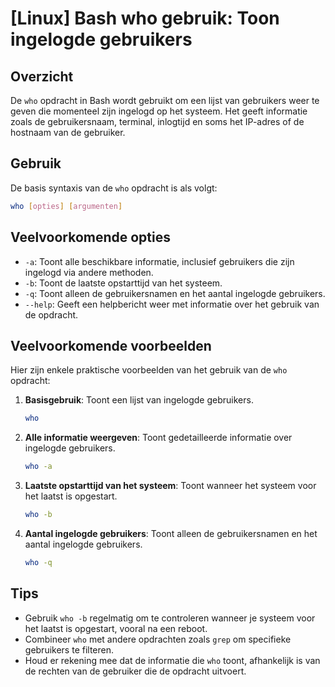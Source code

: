 # [Linux] Bash who gebruik: Toon ingelogde gebruikers

## Overzicht
De `who` opdracht in Bash wordt gebruikt om een lijst van gebruikers weer te geven die momenteel zijn ingelogd op het systeem. Het geeft informatie zoals de gebruikersnaam, terminal, inlogtijd en soms het IP-adres of de hostnaam van de gebruiker.

## Gebruik
De basis syntaxis van de `who` opdracht is als volgt:

```bash
who [opties] [argumenten]
```

## Veelvoorkomende opties
- `-a`: Toont alle beschikbare informatie, inclusief gebruikers die zijn ingelogd via andere methoden.
- `-b`: Toont de laatste opstarttijd van het systeem.
- `-q`: Toont alleen de gebruikersnamen en het aantal ingelogde gebruikers.
- `--help`: Geeft een helpbericht weer met informatie over het gebruik van de opdracht.

## Veelvoorkomende voorbeelden
Hier zijn enkele praktische voorbeelden van het gebruik van de `who` opdracht:

1. **Basisgebruik**: Toont een lijst van ingelogde gebruikers.
   ```bash
   who
   ```

2. **Alle informatie weergeven**: Toont gedetailleerde informatie over ingelogde gebruikers.
   ```bash
   who -a
   ```

3. **Laatste opstarttijd van het systeem**: Toont wanneer het systeem voor het laatst is opgestart.
   ```bash
   who -b
   ```

4. **Aantal ingelogde gebruikers**: Toont alleen de gebruikersnamen en het aantal ingelogde gebruikers.
   ```bash
   who -q
   ```

## Tips
- Gebruik `who -b` regelmatig om te controleren wanneer je systeem voor het laatst is opgestart, vooral na een reboot.
- Combineer `who` met andere opdrachten zoals `grep` om specifieke gebruikers te filteren.
- Houd er rekening mee dat de informatie die `who` toont, afhankelijk is van de rechten van de gebruiker die de opdracht uitvoert.